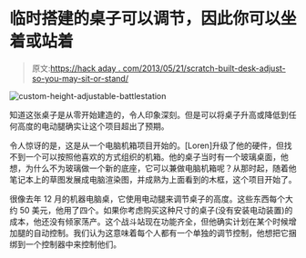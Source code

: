 # 临时搭建的桌子可以调节，因此你可以坐着或站着

> 原文:[https://hack aday . com/2013/05/21/scratch-built-desk-adjust-so-you-may-sit-or-stand/](https://hackaday.com/2013/05/21/scratch-built-desk-adjust-so-you-may-sit-or-stand/)

![custom-height-adjustable-battlestation](../Images/c970ceacf2ddd6fd966148f23edea8b9.png)

知道这张桌子是从零开始建造的，令人印象深刻。但是可以将桌子升高或降低到任何高度的电动腿确实让这个项目超出了预期。

令人惊讶的是，这是从一个电脑机箱项目开始的。[Loren]升级了他的硬件，但找不到一个可以按照他喜欢的方式组织的机箱。他的桌子当时有一个玻璃桌面，他想，为什么不为玻璃做一个新的底座，它可以兼做电脑机箱呢？从那时起，随着他笔记本上的草图发展成电脑渲染图，并成熟为上面看到的木框，这个项目开始了。

很像去年 12 月的机器电脑桌，它使用电动腿来调节桌子的高度。这些东西每个大约 50 美元，他用了四个。如果你考虑购买这种尺寸的桌子(没有安装电动装置)的成本，他还没有倾家荡产。这个战斗站现在功能齐全，但他确实计划在某个时候增加腿的自动控制。我们认为这意味着每个人都有一个单独的调节控制，他想把它捆绑到一个控制器中来控制他们。